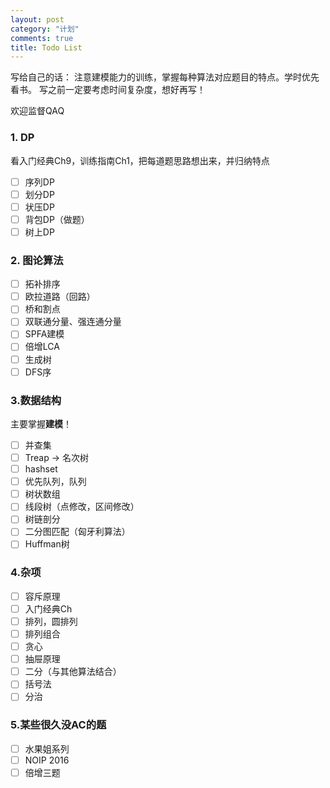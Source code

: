 ```yaml
---
layout: post
category: "计划"
comments: true
title: Todo List
---
```


写给自己的话：
注意建模能力的训练，掌握每种算法对应题目的特点。学时优先看书。
写之前一定要考虑时间复杂度，想好再写！

欢迎监督QAQ

<!--more-->

### 1. DP
看入门经典Ch9，训练指南Ch1，把每道题思路想出来，并归纳特点
- [ ] 序列DP
- [ ] 划分DP
- [ ] 状压DP
- [ ] 背包DP（做题）
- [ ] 树上DP

### 2. 图论算法
- [ ] 拓补排序
- [ ] 欧拉道路（回路）
- [ ] 桥和割点
- [ ] 双联通分量、强连通分量
- [ ] SPFA建模
- [ ] 倍增LCA
- [ ] 生成树
- [ ] DFS序

### 3.数据结构
主要掌握**建模**！
- [ ] 并查集
- [ ] Treap -> 名次树
- [ ] hashset
- [ ] 优先队列，队列
- [ ] 树状数组
- [ ] 线段树（点修改，区间修改）
- [ ] 树链剖分
- [ ] 二分图匹配（匈牙利算法）
- [ ] Huffman树

### 4.杂项
- [ ] 容斥原理
- [ ] 入门经典Ch
- [ ] 排列，圆排列
- [ ] 排列组合
- [ ] 贪心
- [ ] 抽屉原理
- [ ] 二分（与其他算法结合）
- [ ] 括号法
- [ ] 分治

### 5.某些很久没AC的题
- [ ] 水果姐系列
- [ ] NOIP 2016
- [ ] 倍增三题